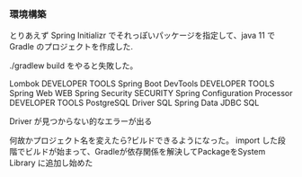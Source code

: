 ### 環境構築
とりあえず Spring Initializr でそれっぽいパッケージを指定して、java 11 で Gradle のプロジェクトを作成した.

./gradlew build をやると失敗した。

Lombok DEVELOPER TOOLS
Spring Boot DevTools DEVELOPER TOOLS
Spring Web WEB
Spring Security SECURITY
Spring Configuration Processor DEVELOPER TOOLS
PostgreSQL Driver SQL
Spring Data JDBC SQL

Driver が見つからない的なエラーが出る

何故かプロジェクト名を変えたら?ビルドできるようになった。
import した段階でビルドが始まって、Gradleが依存関係を解決してPackageをSystem Library に追加し始めた


